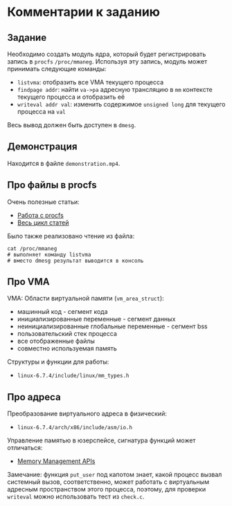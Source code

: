 # Комментарии к заданию

## Задание

Необходимо создать модуль ядра, который будет регистрировать запись в `procfs` `/proc/mmaneg`.
Используя эту запись, модуль может принимать следующие команды:
- `listvma`: отобразить все VMA текущего процесса
- `findpage addr`: найти `va->pa` адресную трансляцию в `mm` контексте текущего процесса и
отобразить её
- `writeval addr val`: изменить содержимое `unsigned long` для текущего процесса на `val`

Весь вывод должен быть доступен в `dmesg`.

## Демонстрация

Находится в файле `demonstration.mp4`.

## Про файлы в procfs

Очень полезные статьи:
- [Работа с procfs](https://habr.com/ru/companies/ruvds/articles/684382/)
- [Весь цикл статей](https://habr.com/ru/companies/ruvds/articles/681880/)

Было также реализовано чтение из файла:
```shell
cat /proc/mmaneg
# выполняет команду listvma
# вместо dmesg результат выводится в консоль
```

## Про VMA

VMA: Области виртуальной памяти (`vm_area_struct`):
- машинный код - сегмент кода
- инициализированные переменные - сегмент данных
- неинициализированные глобальные переменные - сегмент bss
- пользовательский стек процесса
- все отображенные файлы
- совместно используемая память

Структуры и функции для работы:
- `linux-6.7.4/include/linux/mm_types.h`

## Про адреса

Преобразование виртуального адреса в физический:
- `linux-6.7.4/arch/x86/include/asm/io.h`

Управление памятью в юзерспейсе, сигнатура функций может отличаться:
- [Memory Management APIs](https://www.kernel.org/doc/html/v4.20/core-api/mm-api.html)

Замечание: функция `put_user` под капотом знает, какой процесс вызвал системный вызов,
соответственно, может работать с виртуальным адресным пространством этого процесса,
поэтому, для проверки `writeval` можно использовать тест из `check.c`.